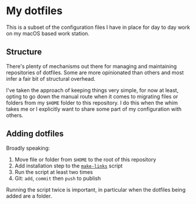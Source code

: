 # My dotfiles

This is a subset of the configuration files I have in place for day to day work on my macOS based work station.

## Structure

There's plenty of mechanisms out there for managing and maintaining repositories of dotfiles. Some are more opinionated than others and most infer a fair bit of structural overhead.

I've taken the approach of keeping things very simple, for now at least, opting to go down the manual route when it comes to migrating files or folders from my `$HOME` folder to this repository. I do this when the whim takes me or I explicitly want to share some part of my configuration with others.

## Adding dotfiles

Broadly speaking:

1. Move file or folder from `$HOME` to the root of this repository
2. Add installation step to the [`make-links`](make-links) script
3. Run the script at least two times
4. Git: `add`, `commit` then `push` to publish

Running the script twice is important, in particular when the dotfiles being added are a folder.
